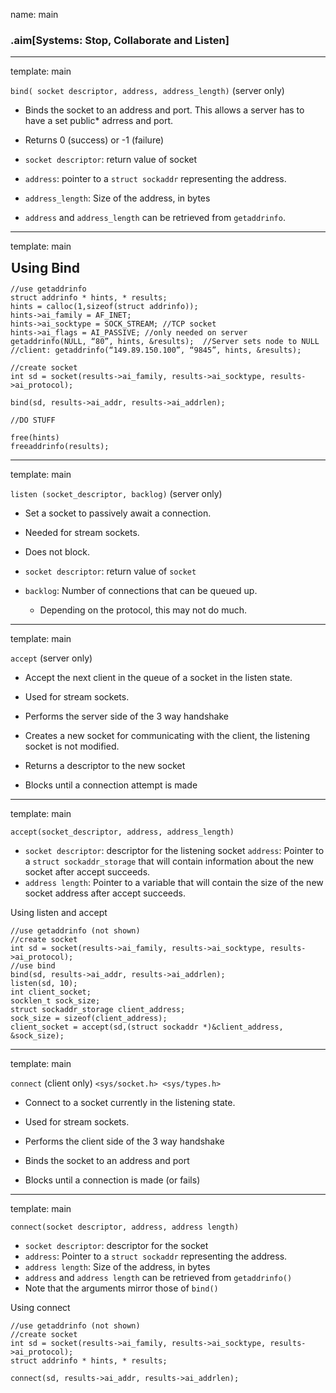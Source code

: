 name: main

### .aim[Systems: Stop, Collaborate and Listen]
<style>
.aim {
font-size: .75em;
border-bottom: 1px solid lightgray;
margin: 1px;
}
.remark-inline-code {
  background-color: lightgray;
  border-radius: 3px;
  padding-left: 2px;
  padding-right: 2px;
}
h4 {
font-size: 1.5em;
margin: 1px;
}

center_img {
  display: block;
  text-align: center;
}

.table {
  border: solid 1px black;
}

</style>



---
template: main

`bind( socket descriptor, address, address_length)` (server only)

* Binds the socket to an address and port. This allows a server has to have a set public* adrress and port.

* Returns 0 (success) or -1 (failure)

* `socket descriptor`: return value of socket

* `address`: pointer to a `struct sockaddr` representing the address.

* `address_length`: Size of the address, in bytes


* `address` and `address_length` can be retrieved from `getaddrinfo`.

---
template: main

#### Using Bind
```
//use getaddrinfo
struct addrinfo * hints, * results;
hints = calloc(1,sizeof(struct addrinfo));
hints->ai_family = AF_INET;
hints->ai_socktype = SOCK_STREAM; //TCP socket
hints->ai_flags = AI_PASSIVE; //only needed on server
getaddrinfo(NULL, “80”, hints, &results);  //Server sets node to NULL
//client: getaddrinfo(“149.89.150.100”, “9845”, hints, &results);

//create socket
int sd = socket(results->ai_family, results->ai_socktype, results->ai_protocol);

bind(sd, results->ai_addr, results->ai_addrlen);

//DO STUFF

free(hints)
freeaddrinfo(results);
```

---
template: main

`listen (socket_descriptor, backlog)` (server only)

* Set a socket to passively await a connection.

* Needed for stream sockets.

* Does not block.

* `socket descriptor`: return value of `socket`

* `backlog`: Number of connections that can be queued up.
  * Depending on the protocol, this may not do much.

---
template: main

`accept` (server only)

* Accept the next client in the queue of a socket in the listen state.

* Used for stream sockets.

* Performs the server side of the 3 way handshake

* Creates a new socket for communicating with the client, the listening socket is not modified.

* Returns a descriptor to the new socket

* Blocks until a connection attempt is made

---
template: main

`accept(socket_descriptor, address, address_length)`
* `socket descriptor`: descriptor for the listening socket
`address`: Pointer to a `struct sockaddr_storage` that will contain information about the new socket after accept succeeds.
* `address length`: Pointer to a variable that will contain the size of the new socket address after accept succeeds.

Using listen and accept
```
//use getaddrinfo (not shown)
//create socket
int sd = socket(results->ai_family, results->ai_socktype, results->ai_protocol);
//use bind
bind(sd, results->ai_addr, results->ai_addrlen);
listen(sd, 10);
int client_socket;
socklen_t sock_size;
struct sockaddr_storage client_address;
sock_size = sizeof(client_address);
client_socket = accept(sd,(struct sockaddr *)&client_address, &sock_size);
```

---
template: main

`connect` (client only) `<sys/socket.h> <sys/types.h>`

* Connect to a socket currently in the listening state.

* Used for stream sockets.

* Performs the client side of the 3 way handshake

* Binds the socket to an address and port

* Blocks until a connection is made (or fails)

---
template: main

`connect(socket descriptor, address, address length)`
* `socket descriptor`: descriptor for the socket
* `address`: Pointer to a `struct sockaddr` representing the address.
* `address length`: Size of the address, in bytes
* `address` and `address length` can be retrieved from `getaddrinfo()`
* Note that the arguments mirror those of `bind()`

Using connect
```
//use getaddrinfo (not shown)
//create socket
int sd = socket(results->ai_family, results->ai_socktype, results->ai_protocol);
struct addrinfo * hints, * results;

connect(sd, results->ai_addr, results->ai_addrlen);
```
